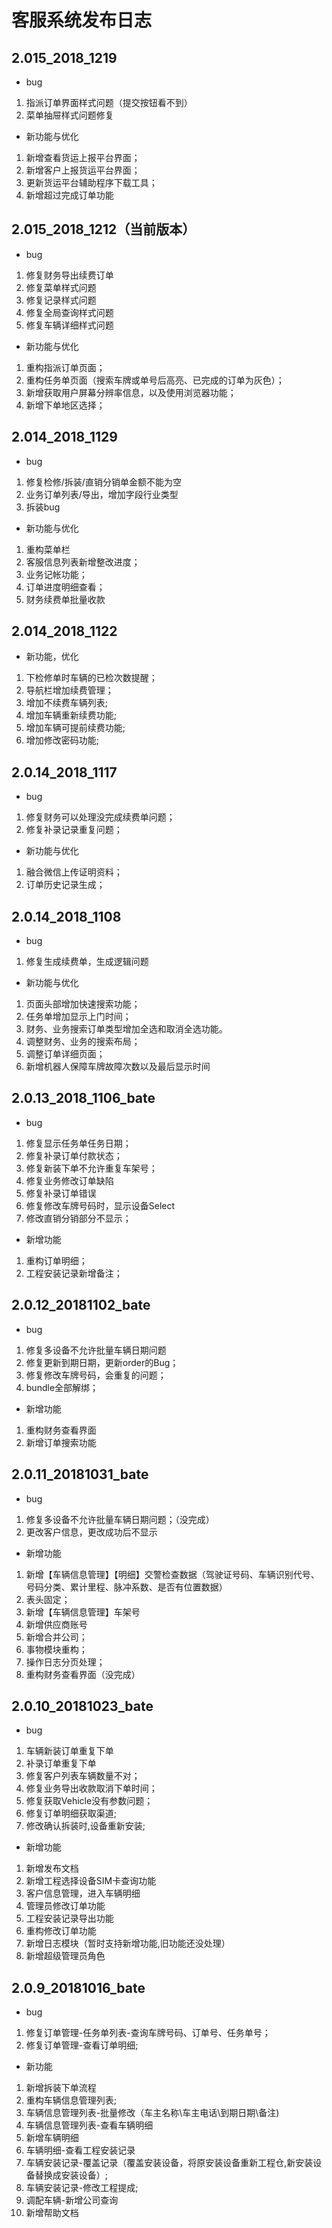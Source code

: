 # 客服系统发布日志

## 2.015_2018_1219
- bug
1. 指派订单界面样式问题（提交按钮看不到）
2. 菜单抽屉样式问题修复
- 新功能与优化
1. 新增查看货运上报平台界面；
2. 新增客户上报货运平台界面；
3. 更新货运平台辅助程序下载工具；
4. 新增超过完成订单功能

## 2.015_2018_1212（当前版本）
- bug
1. 修复财务导出续费订单
1. 修复菜单样式问题
1. 修复记录样式问题
1. 修复全局查询样式问题
1. 修复车辆详细样式问题
- 新功能与优化
1. 重构指派订单页面；
1. 重构任务单页面（搜索车牌或单号后高亮、已完成的订单为灰色）；
1. 新增获取用户屏幕分辨率信息，以及使用浏览器功能；
1. 新增下单地区选择；

## 2.014_2018_1129
- bug
1. 修复检修/拆装/直销分销单金额不能为空
1. 业务订单列表/导出，增加字段行业类型
1. 拆装bug
- 新功能与优化
1. 重构菜单栏
2. 客服信息列表新增整改进度；
3. 业务记帐功能；
4. 订单进度明细查看；
5. 财务续费单批量收款


## 2.014_2018_1122
- 新功能，优化
1. 下检修单时车辆的已检次数提醒；
1. 导航栏增加续费管理；
2. 增加不续费车辆列表;
3. 增加车辆重新续费功能;
4. 增加车辆可提前续费功能;
5. 增加修改密码功能;

## 2.0.14_2018_1117
- bug
1. 修复财务可以处理没完成续费单问题；
2. 修复补录记录重复问题；

- 新功能与优化
1. 融合微信上传证明资料；
3. 订单历史记录生成；

## 2.0.14_2018_1108
- bug
1. 修复生成续费单，生成逻辑问题


- 新功能与优化
1. 页面头部增加快速搜索功能；
1. 任务单增加显示上门时间；
1. 财务、业务搜索订单类型增加全选和取消全选功能。
1. 调整财务、业务的搜索布局；
1. 调整订单详细页面；
1. 新增机器人保障车牌故障次数以及最后显示时间



## 2.0.13_2018_1106_bate
- bug
1. 修复显示任务单任务日期；
1. 修复补录订单付款状态；
1. 修复新装下单不允许重复车架号；
1. 修复业务修改订单缺陷
1. 修复补录订单错误
1. 修复修改车牌号码时，显示设备Select
1. 修改直销分销部分不显示；
- 新增功能
1. 重构订单明细；
1. 工程安装记录新增备注；
## 2.0.12_20181102_bate
- bug
1. 修复多设备不允许批量车辆日期问题
2. 修复更新到期日期，更新order的Bug；
3. 修复修改车牌号码，会重复的问题；
4. bundle全部解绑；
- 新增功能
1. 重构财务查看界面
1. 新增订单搜索功能

## 2.0.11_20181031_bate 
- bug
1. 修复多设备不允许批量车辆日期问题；（没完成）
1. 更改客户信息，更改成功后不显示
- 新增功能
1. 新增【车辆信息管理】【明细】交警检查数据（驾驶证号码、车辆识别代号、号码分类、累计里程、脉冲系数、是否有位置数据）
1. 表头固定；
1. 新增【车辆信息管理】车架号
1. 新增供应商账号
1. 新增合并公司；
1. 事物模块重构；
1. 操作日志分页处理；
1. 重构财务查看界面（没完成）

## 2.0.10_20181023_bate
- bug
1. 车辆新装订单重复下单
1. 补录订单重复下单
1. 修复客户列表车辆数量不对；
1. 修复业务导出收款取消下单时间；
1. 修复获取Vehicle没有参数问题；
1. 修复订单明细获取渠道;
1. 修改确认拆装时,设备重新安装;
- 新增功能
1. 新增发布文档
1. 新增工程选择设备SIM卡查询功能
1. 客户信息管理，进入车辆明细
1. 管理员修改订单功能
1. 工程安装记录导出功能
1. 重构修改订单功能
1. 新增日志模块（暂时支持新增功能,旧功能还没处理）
1. 新增超级管理员角色


## 2.0.9_20181016_bate
- bug
1. 修复订单管理-任务单列表-查询车牌号码、订单号、任务单号；
1. 修复订单管理-查看订单明细; 

- 新功能
1. 新增拆装下单流程
1. 重构车辆信息管理列表;
1. 车辆信息管理列表-批量修改（车主名称\车主电话\到期日期\备注)
1. 车辆信息管理列表-查看车辆明细
1. 新增车辆明细
1. 车辆明细-查看工程安装记录
1. 车辆安装记录-覆盖记录（覆盖安装设备，将原安装设备重新工程仓,新安装设备替换成安装设备）;
1. 车辆安装记录-修改工程提成;
1. 调配车辆-新增公司查询
1. 新增帮助文档
